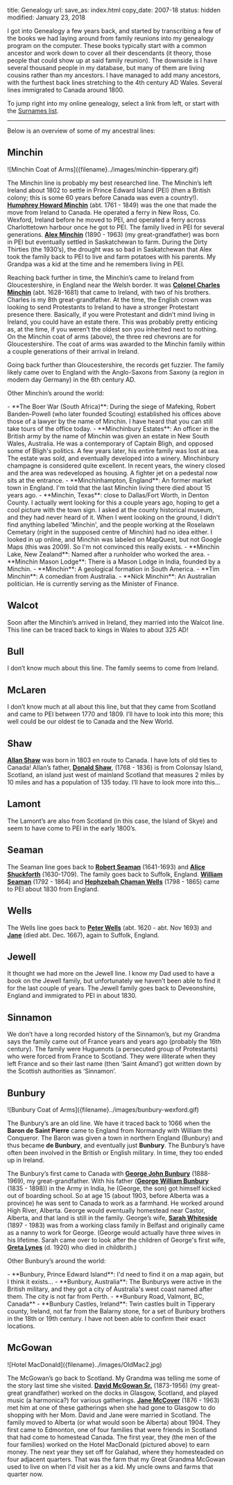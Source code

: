title: Genealogy
url:
save_as: index.html
copy_date: 2007-18
status: hidden
modified: January 23, 2018

I got into Genealogy a few years back, and started by transcribing a few
of the books we had laying around from family reunions into my genealogy
program on the computer. These books typically start with a common
ancestor and work down to cover all their descendants (it theory, those
people that could show up at said family reunion). The downside is I
have several thousand people in my database, but many of them are living
cousins rather than my ancestors. I have managed to add many ancestors,
with the furthest back lines stretching to the 4th century AD Wales.
Several lines immigrated to Canada around 1800.

To jump right into my online genealogy, select a link from left, or start with the [Surnames list]({filename}names/index.html).

<!--
-   [Surnames]({filename}names/index.html)
-   [Updates]({filename}updates.html)
-   [Sources]({filename}sources/index.html)
-   [Distribution Map]({filename}map/index.html)
-   [Timelines]({filename}timelines/index.html)
-   [Immigrants]({filename}immigrants.html)
-   [Nobility]({filename}titles.html)
-   [Locations]({filename}places/index.html)
-   [Bonkers Report]({filename}bonkers-report.html)
-   [Photos]({filename}photos/index.html)
-   [External Links]({filename}links.html)
-   [Statistics]({filename}stats/index.html)
-->

<!-- The tree was last updated on \$tree-updated\$. -->

* * * * *

Below is an overview of some of my ancestral lines:

Minchin
-------

<div class="text-center img-responsive" markdown=1>
![Minchin Coat of Arms]({filename}../images/minchin-tipperary.gif)
</div>

The Minchin line is probably my best researched line. The Minchin’s left
Ireland about 1802 to settle in Prince Edward Island (PEI) (then a
British colony; this is some 60 years before Canada was even a
country!). **[Humphrey Howard Minchin]({filename}profiles/I106.html)** (abt. 1761 -
1849) was the one that made the move from Ireland to Canada. He operated
a ferry in New Ross, Co. Wexford, Ireland before he moved to PEI, and
operated a ferry across Charlottetown harbour once he got to PEI. The
family lived in PEI for several generations. **[Alex
Minchin]({filename}profiles/I17.html)** (1890 - 1963) (my great-grandfather) was
born in PEI but eventually settled in Saskatchewan to farm. During the
Dirty Thirties (the 1930’s), the drought was so bad in Saskatchewan that
Alex took the family back to PEI to live and farm potatoes with his
parents. My Grandpa was a kid at the time and he remembers living in
PEI.

Reaching back further in time, the Minchin’s came to Ireland from
Gloucestershire, in England near the Welsh border. It was **[Colonel
Charles Minchin]({filename}profiles/I580.html)** (abt. 1628-1681) that came to
Ireland, with two of his brothers. Charles is my 8th great-grandfather.
At the time, the English crown was looking to send Protestants to
Ireland to have a stronger Protestant presence there. Basically, if you
were Protestant and didn’t mind living in Ireland, you could have an
estate there. This was probably pretty enticing as, at the time, if you
weren’t the oldest son you inherited next to nothing. On the Minchin
coat of arms (above), the three red chevrons are for Gloucestershire.
The coat of arms was awarded to the Minchin family within a couple
generations of their arrival in Ireland.

Going back further than Gloucestershire, the records get fuzzier. The
family likely came over to England with the Anglo-Saxons from Saxony (a
region in modern day Germany) in the 6th century AD.

Other Minchin’s around the world:

<div class="real-list" markdown=1>
-   **The Boer War (South Africa)**: During the siege of Mafeking,
    Robert Banden-Powell (who later founded Scouting) established his
    offices above those of a lawyer by the name of Minchin. I have heard
    that you can still take tours of the office today.
-   **Minchinbury Estates**: An officer in the British army by the name
    of Minchin was given an estate in New South Wales, Australia. He was
    a contemporary of Captain Bligh, and opposed some of Bligh's
    politics. A few years later, his entire family was lost at sea. The
    estate was sold, and eventually developed into a winery. Minchinbury
    champagne is considered quite excellent. In recent years, the winery
    closed and the area was redeveloped as housing. A fighter jet on a
    pedestal now sits at the entrance.
-   **Minchinhampton, England**: An former market town in England. I'm
    told that the last Minchin living there died about 15 years ago.
-   **Minchin, Texas**: close to Dallas/Fort Worth, in Denton County. I
    actually went looking for this a couple years ago, hoping to get a
    cool picture with the town sign. I asked at the county historical
    museum, and they had never heard of it. When I went looking on the
    ground, I didn't find anything labelled 'Minchin', and the people
    working at the Roselawn Cemetary (right in the supposed centre of
    Minchin) had no idea either. I looked in up online, and Minchin was
    labeled on MapQuest, but not Google Maps (this was 2009). So I'm not
    convinced this really exists.
-   **Minchin Lake, New Zealand**: Named after a runholder who worked
    the area.
-   **Minchin Mason Lodge**: There is a Mason Lodge in India, founded by
    a Minchin.
-   **Minchin**: A geological formation in South America.
-   **Tim Minchin**: A comedian from Australia.
-   **Nick Minchin**: An Australian politician. He is currently serving
    as the Minister of Finance.
</div>

Walcot
------

Soon after the Minchin’s arrived in Ireland, they married into the
Walcot line. This line can be traced back to kings in Wales to about 325
AD!

Bull
----

I don’t know much about this line. The family seems to come from
Ireland.

McLaren
-------

I don’t know much at all about this line, but that they came from
Scotland and came to PEI between 1770 and 1809. I’ll have to look into
this more; this well could be our oldest tie to Canada and the New
World.

Shaw
----

**[Allan Shaw]({filename}profiles/I1154.html)** was born in 1803 en route to
Canada. I have lots of old ties to Canada! Allan’s father, **[Donald
Shaw]({filename}profiles/I1156.html)**, (1768 - 1836) is from Colonsay Island,
Scotland, an island just west of mainland Scotland that measures 2 miles
by 10 miles and has a population of 135 today. I’ll have to look more
into this…

Lamont
------

The Lamont’s are also from Scotland (in this case, the Island of Skye)
and seem to have come to PEI in the early 1800’s.

Seaman
------

The Seaman line goes back to **[Robert Seaman]({filename}profiles/I125.html)**
(1641-1693) and **[Alice Shuckforth]({filename}profiles/I126.html)** (1630-1709).
The family goes back to Suffolk, England. **[William
Seaman]({filename}profiles/I110.html)** (1792 - 1864) and **[Hephzebah Chaman
Wells]({filename}profiles/I111.html)** (1798 - 1865) came to PEI about 1830 from
England.

Wells
-----

The Wells line goes back to **[Peter Wells]({filename}profiles/I9688.html)** (abt.
1620 - abt. Nov 1693) and
**[Jane]({filename}profiles/I9689.html)** (died abt.
Dec. 1667), again to Suffolk, England.

Jewell
------

It thought we had more on the Jewell line. I know my Dad used to have a
book on the Jewell family, but unfortunately we haven’t been able to
find it for the last couple of years. The Jewell family goes back to
Deveonshire, England and immigrated to PEI in about 1830.

Sinnamon
--------

We don’t have a long recorded history of the Sinnamon’s, but my Grandma
says the family came out of France years and years ago (probably the
16th century). The family were Huguenots (a persecuted group of
Protestants) who were forced from France to Scotland. They were
illiterate when they left France and so their last name (then ‘Saint
Amand’) got written down by the Scottish authorities as ‘Sinnamon’.

Bunbury
-------

<div class="text-center img-responsive" markdown=1>
![Bunbury Coat of Arms]({filename}../images/bunbury-wexford.gif)
</div>

The Bunbury’s are an old line. We have it traced back to 1066 when the
**Baron de Saint Pierre** came to England from Normandy with William the
Conqueror. The Baron was given a town in northern England (Bunbury) and
thus became **de Bunbury**, and eventually just **Bunbury**. The
Bunbury’s have often been involved in the British or English military.
In time, they too ended up in Ireland.

The Bunbury’s first came to Canada with **[George John
Bunbury]({filename}profiles/I154.html)** (1888-1969), my great-grandfather. With
his father (**[George William Bunbury]({filename}profiles/I157.html)** (1835 -
1898)) in the Army in India, he (George, the son) got himself kicked out
of boarding school. So at age 15 (about 1903, before Alberta was a
province) he was sent to Canada to work as a farmhand. He worked around
High River, Alberta. George would eventually homestead near Castor,
Alberta, and that land is still in the family. George’s wife, **[Sarah
Whiteside]({filename}profiles/I155.html)** (1897 - 1983) was from a working class
family in Belfast and originally came as a nanny to work for George.
(George would actually have three wives in his lifetime. Sarah came over
to look after the children of George's first wife, **[Greta
Lynes]({filename}profiles/I166.html)** (d. 1920) who died in childbrith.)

Other Bunbury’s around the world:

<div class="real-list" markdown=1>
-   **Bunbury, Prince Edward Island**: I'd need to find it on a map
    again, but I think it exists...
-   **Bunbury, Australia**: The Bunburys were active in the British
    military, and they got a city of Australia's west coast named after
    them. The city is not far from Perth.
-   **Bunbury Road, Valmont, BC, Canada**
-   **Bunbury Castles, Ireland**: Twin castles built in Tipperary
    county, Ireland, not far from the Balarny stone, for a set of
    Bunbury brothers in the 18th or 19th century. I have not been able
    to confirm their exact locations.
</div>

McGowan
-------

<div class="text-center img-responsive" markdown=1>
![Hotel MacDonald]({filename}../images/OldMac2.jpg)
</div>

The McGowan’s go back to Scotland. My Grandma was telling me some of the
story last time she visited. **[David McGowan Sr.]({filename}profiles/I357.html)**
(1873-1956) (my great-great grandfather) worked on the docks in Glasgow,
Scotland, and played music (a harmonica?) for various gatherings.
**[Jane McCover]({filename}profiles/I358.html)** (1876 - 1963) met him at one of
these gatherings when she had gone to Glasgow to do shopping with her
Mom. David and Jane were married in Scotland. The family moved to
Alberta (or what would soon be Alberta) about 1904. They first came to
Edmonton, one of four families that were friends in Scotland that had
come to homestead Canada. The first year, they (the men of the four
families) worked on the Hotel MacDonald (pictured above) to earn money.
The next year they set off for Galahad, where they homesteaded on four
adjacent quarters. That was the farm that my Great Grandma McGowan used
to live on when I'd visit her as a kid. My uncle owns and farms that
quarter now.

